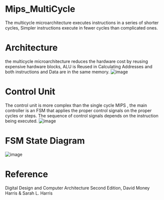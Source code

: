 # Mips_MultiCycle
The multicycle microarchitecture executes instructions in a series of shorter cycles,
Simpler instructions execute in fewer cycles than complicated ones.
# Architecture
the multicycle microarchitecture reduces the hardware cost by reusing expensive hardware blocks, ALU is Reused in Calculating Addresses
and both instructions and Data are in the same memory.
![image](https://github.com/MohabAmged/Mips_MultiCycle/assets/68222258/fcfdacbe-74bb-4ef9-aa25-016e841b8e12)
# Control Unit
The control unit is more complex than the single cycle MIPS , the main controller is an FSM that applies the proper control
signals on the proper cycles or steps. The sequence of control signals
depends on the instruction being executed. 
![image](https://github.com/MohabAmged/Mips_MultiCycle/assets/68222258/ffc3c907-766b-4fb4-bfc7-83244ed15912)
# FSM State Diagram
![image](https://github.com/MohabAmged/Mips_MultiCycle/assets/68222258/b05797d2-cedd-4fad-ab0d-d95316aedf4f)
# Reference
Digital Design and Computer Architecture Second Edition, David Money Harris & Sarah L. Harris

